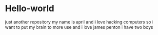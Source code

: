 # Hello-world
just another repository 
my name is april and i love hacking computers so i want to put my brain to more use and i love james penton
i have two boys
